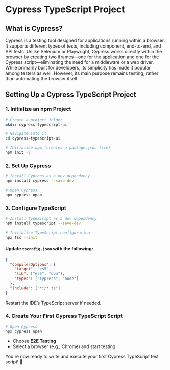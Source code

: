 # Cypress TypeScript Project

## What is Cypress?
Cypress is a testing tool designed for applications running within a browser. It supports different types of tests, including component, end-to-end, and API tests. Unlike Selenium or Playwright, Cypress works directly within the browser by creating two iframes—one for the application and one for the Cypress script—eliminating the need for a middleware or a web driver. While primarily built for developers, its simplicity has made it popular among testers as well. However, its main purpose remains testing, rather than automating the browser itself.

## Setting Up a Cypress TypeScript Project

### 1. Initialize an npm Project
```sh
# Create a project folder
mkdir cypress-typescript-ui

# Navigate into it
cd cypress-typescript-ui

# Initialize npm (creates a package.json file)
npm init -y
```

### 2. Set Up Cypress
```sh
# Install Cypress as a dev dependency
npm install cypress --save-dev

# Open Cypress
npx cypress open
```

### 3. Configure TypeScript
```sh
# Install TypeScript as a dev dependency
npm install typescript --save-dev

# Initialize TypeScript configuration
npx tsc --init
```

#### Update `tsconfig.json` with the following:
```json
{
  "compilerOptions": {
    "target": "es5",
    "lib": ["es5", "dom"],
    "types": ["cypress", "node"]
  },
  "include": ["**/*.ts"]
}
```
Restart the IDE’s TypeScript server if needed.

### 4. Create Your First Cypress TypeScript Script
```sh
# Open Cypress
npx cypress open
```
- Choose **E2E Testing**
- Select a browser (e.g., Chrome) and start testing.

You're now ready to write and execute your first Cypress TypeScript test script! 🚀

